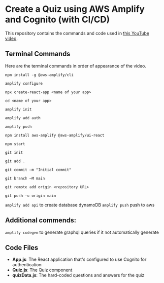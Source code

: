 # Create a Quiz using AWS Amplify and Cognito (with CI/CD)

This repository contains the commands and code used in [this YouTube video](https://youtu.be/ma1FA2be8Ac).

## Terminal Commands

Here are the terminal commands in order of appearance of the video.

`npm install -g @aws-amplify/cli`

`amplify configure`

`npx create-react-app <name of your app>`

`cd <name of your app>`

`amplify init`

`amplify add auth`

`amplify push`

`npm install aws-amplify @aws-amplify/ui-react`

`npm start`

`git init`

`git add .`

`git commit –m "Initial commit"`

`git branch –M main`

`git remote add origin <repository URL>`

`git push –u origin main`

`amplify add api` to create database dynamoDB
`amplify push` push to aws 

Additional commends:
---------
`amplify codegen` to generate graphql queries if it not automatically generate

## Code Files

- **App.js**: The React application that's configured to use Cognito for authentication
- **Quiz.js**: The Quiz component
- **quizData.js**: The hard-coded questions and answers for the quiz


